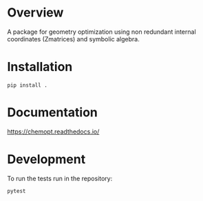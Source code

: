 Overview
========


A package for geometry optimization using non redundant internal
coordinates (Zmatrices) and symbolic algebra.


Installation
============

```
pip install .
```

Documentation
=============

https://chemopt.readthedocs.io/

Development
===========

To run the tests run in the repository:

```
pytest
```
